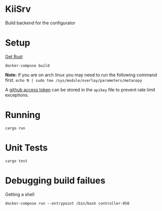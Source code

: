 # KiiSrv

Build backend for the configurator

# Setup

[Get Rust](https://rustup.rs/)

`docker-compose build`

**Note:** If you are on arch linux you may need to run the following command first.
`echo N | sudo tee /sys/module/overlay/parameters/metacopy`

A [github access token](https://github.com/settings/tokens) can be stored in the `apikey` file to prevent rate limit exceptions.

# Running

`cargo run`

# Unit Tests

`cargo test`

# Debugging build failues

Getting a shell

`docker-compose run --entrypoint /bin/bash controller-050`
